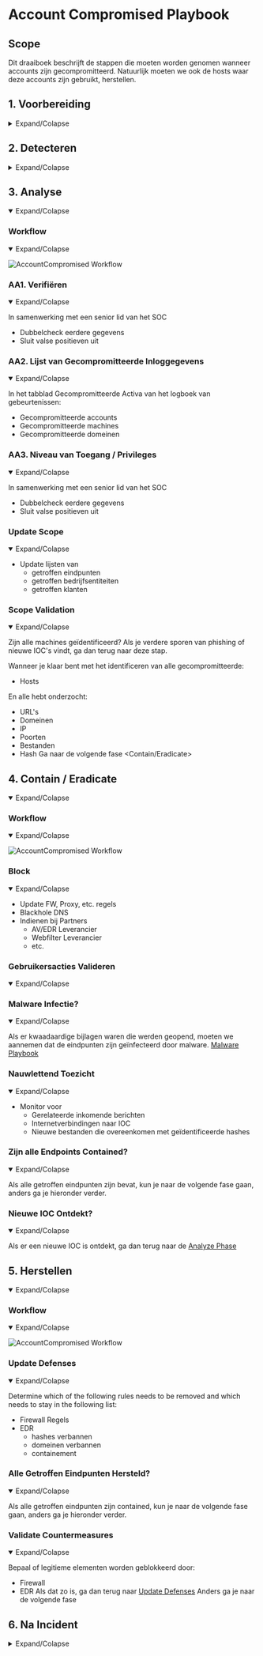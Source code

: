 # Account Compromised Playbook

## Scope
Dit draaiboek beschrijft de stappen die moeten worden genomen wanneer accounts zijn gecompromitteerd. Natuurlijk moeten we ook de hosts waar deze accounts zijn gebruikt, herstellen. 

## 1. Voorbereiding

<details>
<summary>Expand/Colapse</summary>

- Maak en onderhoud een lijst van:
    - alle domeinen die eigendom zijn van het bedrijf.
        - Dit kan voorkomen dat je acties onderneemt tegen onze eigen domeinen.
    - alle mensen die domeinen kunnen registreren.
- Maak e-mailsjablonen:
    - om alle medewerkers te informeren over lopende phishingcampagnes tegen de organisatie.
    - om hostingbedrijven te contacteren voor het neerhalen van domein(en).
    - om derden te informeren om actie te ondernemen tegen phishing op hun infrastructuur (Microsoft, Fedex, Apple, enz.).
- Zorg ervoor dat:
    - Mail anti-malware/anti-spam/anti-phish oplossingen aanwezig zijn.
    - Gebruikers weten hoe ze phishing kunnen melden.
    - Detectie bestaat voor Office-documenten die processen starten.
        - PowerShell
        - CMD
        - WMI
        - MSHTA
        - Etc.
- Voer een oefening uit om ervoor te zorgen dat alle aspecten van het draaiboek werken:
    - Na publicatie.
    - Minstens één keer per jaar.
    - Test/Valideer:
        - Interne contact- en escalatiepaden.
- Beoordeel dreigingsinformatie voor:
    - bedreigingen voor de organisatie,
    - merken en de sector,
    - gemeenschappelijke patronen,
    - nieuw ontwikkelende risico's en kwetsbaarheden.
- Zorg voor de juiste toegang tot alle benodigde documentatie en informatie, inclusief toegang buiten kantooruren, voor de volgende:
    - IR Draaiboeken.
    - Netwerkarchitectuurdiagram.
    - Gegevensstroom.
    - Identificeer en verkrijg de diensten van een derde partij Cyber Forensic provider.
- Definieer dreigings- en risicofactoren en waarschuwingspatronen binnen de beveiligingsinformatie- en gebeurtenisbeheer (SIEM) oplossing van de organisatie.

### Train Medewerkers
- Voer regelmatig bewustwordingscampagnes uit om de informatiebeveiligingsrisico's voor medewerkers te benadrukken, waaronder:
    - Phishing-aanvallen en kwaadaardige e-mails;
    - Ransomware;
    - Het melden van een vermoedelijk cyberincident.
### Toegang tot en voorziening van tools

### Tool1
(../Products/TOOL.md)

### Tool2
(../Products/TOOL.md)

### Lijst van activa
- Er moet een lijst van activa en eigenaren bestaan en beschikbaar zijn voor de volgende:
    - Klantenactiva
    - Eigenaren
    - Contacten
    - Vooraf geautoriseerde acties
- Bedrijfsactiva (inclusief alle filialen en bedrijfseenheden)
    - Eigenaren
    - Contacten
    - Beheerders
- Vooraf geautoriseerde acties
    - Type activa-inventaris die nodig is:
    - Eindpunten
    - Servers
    - Netwerkapparatuur
    - Beveiligingsapparaten
    - Netwerkbereiken
        - Publiek
        - Privé
        - VPN / Out of Band
            - Medewerkers
            - Partners
            - Klanten
</details>

## 2. Detecteren
<details>
<summary>Expand/Colapse</summary>

### Workflow
<details open>
<summary>Expand/Colapse</summary>

![AccountCompromised Workflow](Workflows/AccountCompromised-Workflow-Detect.png)

</details>

### Identify Threat Indicators
<details open>
<summary>Expand/Colapse</summary>

#### Alerts
Waarschuwingen worden gegenereerd door verschillende systemen die eigendom zijn van het Security/SOC-team. De belangrijkste bronnen voor waarschuwingen zijn:
    - Tickets
    - SIEM
    - Anti-Virus / EDR
    - Rapporten
    - DNS
    - Fouten van mailservers

#### Meldingen
Meldingen komen van externe bronnen, meestal via e-mail, Teams of telefoon. De belangrijkste bronnen voor meldingen zijn:

- Gebruikers (intern)
- Ontvangers van e-mails (extern)
- Derden
- ISP
- Mailproviders

</details>

### Indentify Risks Factors
<details open>
<summary>Expand/Colapse</summary>

#### Algemeen
- Diefstal van inloggegevens
- Malwarelevering
- Criminele activiteiten
- Chantage / Losgeld

#### Bedrijfsspecifiek
- Financiële verliezen
    - Verlies van contract
    - Contract niet verlengd
    - Lagere bieding aan onze klanten
    - Boetes
        - Regelgeving

</details>

### Data Colletion
Deze sectie beschrijft de informatie die moet worden verzameld en gedocumenteerd over het incident. Er zijn veel bronnen om je te helpen met die fase Er is een externe koppeling verwijderd om uw privacy te beschermen..[here](../Tools/README.md)
<details open>
<summary>Expand/Colapse</summary>
Domeinen
- Reputatie
- Registrar
- Eigenaar
- IP
- Meerstaps / Doorverwijzing
- Technologieën van de site 
- WordPress
- Joomla
- Aangepaste pagina (inloggegevens phish)

IP
- Reputatie
- Eigenaar
- Geolocatie
- Andere domeinen op dat IP

</detials>

### Categoriseren
<details open>
<summary>Expand/Colapse</summary>

Bepaal het type


</details>

### Triage 
<details open>
<summary>Expand/Colapse</summary>

Bepaal
- Impact
- Van
- Financieel
- Gegevensverlies
- Omvang (Aantal mensen)

</details>
</details>
</details>

## 3. Analyse
<details open>
<summary>Expand/Colapse</summary>

### Workflow
<details open>
<summary>Expand/Colapse</summary>

![AccountCompromised Workflow](Workflows/AccountCompromised-Workflow-Analyze.png)

</details>

### AA1. Verifiëren
<details open>
<summary>Expand/Colapse</summary>

In samenwerking met een senior lid van het SOC
- Dubbelcheck eerdere gegevens
- Sluit valse positieven uit

</details>

### AA2. Lijst van Gecompromitteerde Inloggegevens
<details open>
<summary>Expand/Colapse</summary>

In het tabblad Gecompromitteerde Activa van het logboek van gebeurtenissen:
- Gecompromitteerde accounts
- Gecompromitteerde machines
- Gecompromitteerde domeinen

</details>

### AA3. Niveau van Toegang / Privileges
<details open>
<summary>Expand/Colapse</summary>

In samenwerking met een senior lid van het SOC
- Dubbelcheck eerdere gegevens
- Sluit valse positieven uit

</details>

### Update Scope
<details open>
<summary>Expand/Colapse</summary>

- Update lijsten van
    - getroffen eindpunten
    - getroffen bedrijfsentiteiten
    - getroffen klanten

</details>

### Scope Validation
<details open>
<summary>Expand/Colapse</summary>

Zijn alle machines geïdentificeerd? Als je verdere sporen van phishing of nieuwe IOC's vindt, ga dan terug naar deze stap.

Wanneer je klaar bent met het identificeren van alle gecompromitteerde:
- Hosts

En alle hebt onderzocht:
- URL's
- Domeinen
- IP
- Poorten
- Bestanden
- Hash
Ga naar de volgende fase <Contain/Eradicate>

</details>

</details>


## 4. Contain / Eradicate
<details open>
<summary>Expand/Colapse</summary>

### Workflow
<details open>
<summary>Expand/Colapse</summary>

![AccountCompromised Workflow](Workflows/AccountCompromised-Workflow-Contain_Eradicate.png)

</details>

### Block
<details open>
<summary>Expand/Colapse</summary>

- Update FW, Proxy, etc. regels
- Blackhole DNS
- Indienen bij Partners
    - AV/EDR Leverancier
    - Webfilter Leverancier
    - etc.

</details>

### Gebruikersacties Valideren
<details open>
<summary>Expand/Colapse</summary>



</details>

### Malware Infectie?
<details open>
<summary>Expand/Colapse</summary>

Als er kwaadaardige bijlagen waren die werden geopend, moeten we aannemen dat de eindpunten zijn geïnfecteerd door malware. [Malware Playbook](../IRP-Malware/README.md)  

</details>

### Nauwlettend Toezicht
<details open>
<summary>Expand/Colapse</summary>

- Monitor voor
    - Gerelateerde inkomende berichten
    - Internetverbindingen naar IOC
    - Nieuwe bestanden die overeenkomen met geïdentificeerde hashes

</details>

### Zijn alle Endpoints Contained?
<details open>
<summary>Expand/Colapse</summary>

Als alle getroffen eindpunten zijn bevat, kun je naar de volgende fase gaan, anders ga je hieronder verder. 

</details>

### Nieuwe IOC Ontdekt?
<details open>
<summary>Expand/Colapse</summary>

Als er een nieuwe IOC is ontdekt, ga dan terug naar de [Analyze Phase](README.md#3-analyze)
</details>
</details>

## 5. Herstellen
<details open>
<summary>Expand/Colapse</summary>

### Workflow
<details open>
<summary>Expand/Colapse</summary>

![AccountCompromised Workflow](Workflows/AccountCompromised-Workflow-Recover.png)

</details>

### Update Defenses
<details open>
<summary>Expand/Colapse</summary>

Determine which of the following rules needs to be removed and which needs to stay in the following list:  
- Firewall Regels
- EDR
    - hashes verbannen
    - domeinen verbannen
    - containement
</details>

### Alle Getroffen Eindpunten Hersteld?
<details open>
<summary>Expand/Colapse</summary>

Als alle getroffen eindpunten zijn contained, kun je naar de volgende fase gaan, anders ga je hieronder verder. 

</details>

### Validate Countermeasures
<details open>
<summary>Expand/Colapse</summary>

Bepaal of legitieme elementen worden geblokkeerd door:
- Firewall
- EDR
Als dat zo is, ga dan terug naar [Update Defenses](README.md#update-defenses)
Anders ga je naar de volgende fase <Post Incident>

</details>
</details>

## 6. Na Incident
<details>
<summary>Expand/Colapse</summary>

### Workflow
<details open>
<summary>Expand/Colapse</summary>

![AccountCompromised Workflow](Workflows/AccountCompromised-Workflow-Post_Incident.png)

</details>

### Incident Review
<details open>
<summary>Expand/Colapse</summary>

- Wat werkte
- Wat werkte niet

</details>

### Wijziging van Werkwijze
<details open>
<summary>Expand/Colapse</summary>

Werk de volgende documenten bij indien nodig:
- Beleid
- Processen
- Procedures
- Playbooks
- Runbooks

Update Detectieregels in:
- SIEM
- Anti-Spam
- Malware Gateway
- EDR
- Andere beveiligingsoplossingen

</details>

### Review Defensive Houding
<details open>
<summary>Expand/Colapse</summary>

- Plan beoordeling van nieuw geïntroduceerde regels over 6 maanden
- Zijn de volgende nog steeds van toepassing
    - Firewall Regels
    - AV / EDR aangepaste Handtekeningen
    - IPS Handtekeningen

</details>

### Gebruikersbewustzijnstraining
<details open>
<summary>Expand/Colapse</summary>

- Phished

</details>

</details> 
